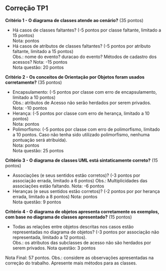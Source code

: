 Correção TP1
---

**Critério 1 - O diagrama de classes atende ao cenário?** (35 pontos)
- Há casos de classes faltantes? (-5 pontos por classe faltante, limitado a 15 
  pontos)  
  Nota:  pontos
- Há casos de atributos de classes faltantes? (-5 pontos por atributo faltante,
  limitado a 15 pontos)  
  Obs.: nome do evento? duracao do evento? Métodos de cadastro dos acessos? 
  Nota: -15 pontos  
  Nota questão: 20 pontos

**Critério 2 - Os conceitos de Orientação por Objetos foram usados
corretamente?** (35 pontos)
- Encapsulamento: (-5 pontos por classe com erro de encapsulamento, limitado a
  10 pontos)  
  Obs.: atributos de Acesso não serão herdados por serem privados. 
  Nota: -10 pontos
- Herança: (-5 pontos por classe com erro de herança, limitado a 10 pontos)  
  Nota:  pontos
- Polimorfismo: (-5 pontos por classe com erro de polimorfismo, limitado a 10
  pontos. Caso não tenha sido utilizado polimorfismo, nenhuma pontuação será
  atribuída).  
  Nota:  pontos  
  Nota questão: 25 pontos

**Critério 3 - O diagrama de classes UML está sintaticamente correto?** (15
pontos)
- Associações (e seus sentidos estão corretos)?  (-3 pontos por associação
  errada, limitado a 6 pontos)
  Obs.: Multiplicidades das associações estão faltando. 
  Nota: -6 pontos  
- Heranças (e seus sentidos estão corretos)? (-2 pontos por por herança errada,
  limitado a 8 pontos) 
  Nota:  pontos  
  Nota questão: 9 pontos

**Critério 4 - O diagrama de objetos apresenta corretamente os exemplos, com
base no diagrama de classes apresentado?** (15 pontos)
- Todas as relações entre objetos descritas nos casos estão representadas no
  diagrama de objetos? (-3 pontos por associação não representada, limitado a 12
  pontos).  
  Obs.: os atributos das subclasses de acesso não são herdados por serem privados. 
  Nota questão: 3 pontos

Nota Final: 57 pontos.
Obs.: considere as observações apresentadas na correção do trabalho. Apresente
mais métodos para as classes. 
